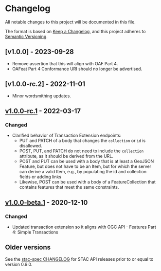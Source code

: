 # Changelog

All notable changes to this project will be documented in this file.

The format is based on [Keep a Changelog](https://keepachangelog.com/en/1.0.0/),
and this project adheres to [Semantic Versioning](https://semver.org/spec/v2.0.0.html).

## [v1.0.0] - 2023-09-28

- Remove assertion that this will align with OAF Part 4.
- OAFeat Part 4 Conformance URI should no longer be advertised.

## [v1.0.0-rc.2] - 2022-11-01

- Minor wordsmithing updates.

## [v1.0.0-rc.1] - 2022-03-17

### Changed

- Clarified behavior of Transaction Extension endpoints:
  - PUT and PATCH of a body that changes the `collection` or `id` is disallowed.
  - POST, PUT, and PATCH do not need to include the `collection` attribute, as it should be derived from the URL.
  - POST and PUT can be used with a body that is at least a GeoJSON Feature, but does not have to be an Item, but for which 
    the server can derive a valid Item, e.g., by populating the id and collection fields or adding links
  - Likewise, POST can be used with a body of a FeatureCollection that contains features that meet the same constraints.

## [v1.0.0-beta.1] - 2020-12-10

### Changed

- Updated transaction extension so it aligns with OGC API - Features Part 4: Simple Transactions

## Older versions

See the [stac-spec CHANGELOG](https://github.com/radiantearth/stac-spec/blob/v0.9.0/CHANGELOG.md)
for STAC API releases prior to or equal to version 0.9.0.

[Unreleased]: <https://github.com/radiantearth/stac-api-spec/compare/master...dev>
[v1.0.0-beta.1]: <https://github.com/radiantearth/stac-api-spec/tree/v1.0.0-beta.1>
[v1.0.0-rc.1]: <https://github.com/radiantearth/stac-api-spec/tree/v1.0.0-rc.1>
